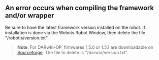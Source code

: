 ## An error occurs when compiling the framework and/or wrapper

Be sure to have the latest framework version installed on the robot.
If installation is done via the Webots Robot Window, then delete the file
"/robotis/version.txt".

>**Note**:
For DARwIn-OP, firmwares 1.5.0 or 1.5.1 are downloadable on [Sourceforge](http://sourceforge.net/projects/darwinop).
The file to delete is "/darwin/version.txt".
